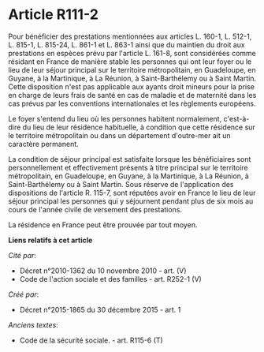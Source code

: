 # Article R111-2

Pour bénéficier des prestations mentionnées aux articles L. 160-1, L. 512-1, L. 815-1, L. 815-24, L. 861-1 et L. 863-1 ainsi
que du maintien du droit aux prestations en espèces prévu par l'article L. 161-8, sont considérées comme résidant en France
de manière stable les personnes qui ont leur foyer ou le lieu de leur séjour principal sur le territoire métropolitain, en
Guadeloupe, en Guyane, à la Martinique, à La Réunion, à Saint-Barthélemy ou à Saint Martin. Cette disposition n'est pas
applicable aux ayants droit mineurs pour la prise en charge de leurs frais de santé en cas de maladie et de maternité dans
les cas prévus par les conventions internationales et les règlements européens.

Le foyer s'entend du lieu où les personnes habitent normalement, c'est-à-dire du lieu de leur résidence habituelle, à
condition que cette résidence sur le territoire métropolitain ou dans un département d'outre-mer ait un caractère permanent.

La condition de séjour principal est satisfaite lorsque les bénéficiaires sont personnellement et effectivement présents à
titre principal sur le territoire métropolitain, en Guadeloupe, en Guyane, à la Martinique, à La Réunion, à Saint-Barthélemy
ou à Saint Martin. Sous réserve de l'application des dispositions de l'article R. 115-7, sont réputées avoir en France le
lieu de leur séjour principal les personnes qui y séjournent pendant plus de six mois au cours de l'année civile de versement
des prestations.

La résidence en France peut être prouvée par tout moyen.

**Liens relatifs à cet article**

_Cité par_:

  - Décret n°2010-1362 du 10 novembre 2010 - art. (V)
  - Code de l'action sociale et des familles - art. R252-1 (V)

_Créé par_:

  - Décret n°2015-1865 du 30 décembre 2015 - art. 1

_Anciens textes_:

  - Code de la sécurité sociale. - art. R115-6 (T)

